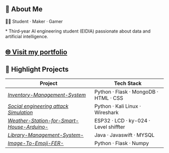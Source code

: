 ## 👋 About Me

👨‍💻  Student · Maker ·  Gamer 


\* Third‑year AI engineering student (EIDIA) passionate about data and artificial intelligence.

[🌐 Visit my portfolio](https://hrafxx.github.io/HRAFXX/)  
---

## 🚀 Highlight Projects

| Project                                                                                                         | Tech Stack                            |
| --------------------------------------------------------------------------------------------------------------- | ------------------------------------- | 
| *[Inventory-Management-System](https://github.com/HRAFXX/Inventory-Management-System)*                          | Python · Flask · MongoDB · HTML · CSS |             
| *[Social engineering attack Simulation](https://github.com/HRAFXX)*                                             | Python · Kali Linux · Wireshark       |             
| *[Weather-Station-for-Smart-House-Arduino-](https://github.com/HRAFXX/Weather-Station-for-Smart-House-Arduino-)*| ESP32 · LCD · ky-024 · Level shiffter |    
| *[Library-Management-System-](https://github.com/HRAFXX/Library-Management-System)*                             | Java · Javaswift · MYSQL              |
| *[Image-To-Emoji-FER-](https://github.com/HRAFXX/Image-To-Emoji-FER-)*                                          | Python · Flask · Numpy                |   
